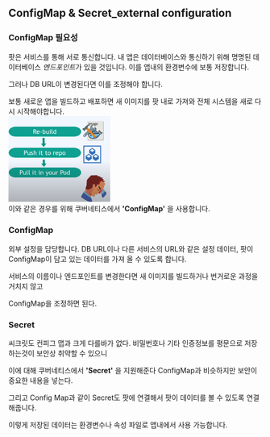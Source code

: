 ## ConfigMap & Secret_external configuration

### ConfigMap 필요성

팟은 서비스를 통해 서로 통신합니다. 내 앱은 데이터베이스와 통신하기 위해
명명된 데이터베이스 *엔드포인트*가 있을 것입니다. 이를 앱내의 환경변수에 보통 저장합니다.

그러나 DB URL이 변경된다면 이를 조정해야 합니다.

보통 새로운 앱을 빌드하고 배포하면 새 이미지를 팟 내로 가져와 전체 시스템을 새로 다시 시작해야합니다.\
<img src="../../../static/img/img_6.png" alt="쿠버네티스 내부서비스의 URL" width="40%">\
이와 같은 경우를 위해 쿠버네티스에서 **'ConfigMap'** 을 사용합니다.

### ConfigMap
외부 설정을 담당합니다. DB URL이나 다른 서비스의 URL와 같은 설정 데이터, 팟이 ConfigMap이 담고 있는 데이터를 가져 올 수 있도록 합니다.

서비스의 이름이나 엔드포인트를 변경한다면 새 이미지를 빌드하거나 번거로운 과정을 거치지 않고

ConfigMap을 조정하면 된다.

### Secret
씨크릿도 컨피그 맵과 크게 다를바가 없다. 비밀번호나 기타 인증정보를 평문으로 저장하는것이 보안상 취약할 수 있으니

이에 대해 쿠버네티스에서 **'Secret'** 을 지원해준다 ConfigMap과 비슷하지만 보안이 중요한 내용을 넣는다.

그리고 Config Map과 같이 Secret도 팟에 연결해서 팟이 데이터를 볼 수 있도록 연결해줍니다.

이렇게 저장된 데이터는 환경변수나 속성 파일로 앱내에서 사용 가능합니다.
